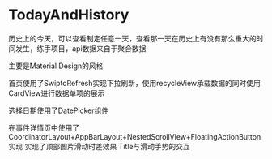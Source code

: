 # TodayAndHistory
历史上的今天，可以查看制定任意一天，查看那一天在历史上有没有那么重大的时间发生，练手项目，api数据来自于聚合数据

主要是Material Design的风格

首页使用了SwiptoRefresh实现下拉刷新，使用recycleView承载数据的同时使用CardView进行数据单项的展示

选择日期使用了DatePicker组件

在事件详情页中使用了CoordinatorLayout+AppBarLayout+NestedScrollView+FloatingActionButton实现
实现了顶部图片滑动时差效果
Title与滑动手势的交互
